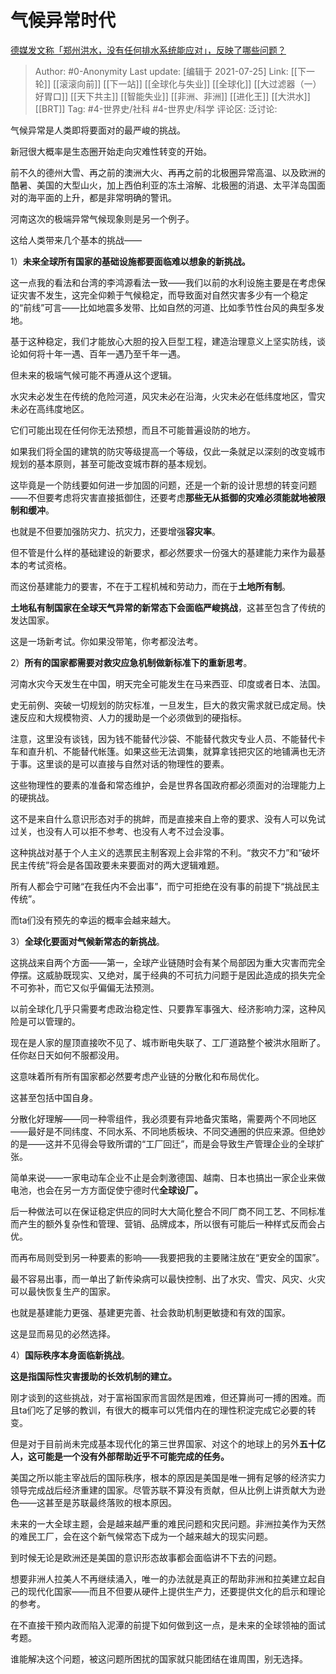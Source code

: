 # 气候异常时代
[德媒发文称「郑州洪水，没有任何排水系统能应对」，反映了哪些问题？](https://www.zhihu.com/question/474264183/answer/2018027733)

> Author: #0-Anonymity
> Last update: [编辑于 2021-07-25]
> Link: [[下一轮]] [[滚滚向前]] [[下一站]] [[全球化与失业]] [[全球化]] [[大过滤器（一）好胃口]] [[天下共主]] [[智能失业]] [[非洲、非洲]] [[进化王]] [[大洪水]] [[BRT]]
> Tag: #4-世界史/社科 #4-世界史/科学
> 评论区:
> 泛讨论:

气候异常是人类即将要面对的最严峻的挑战。

新冠很大概率是生态圈开始走向灾难性转变的开始。

前不久的德州大雪、再之前的澳洲大火、再再之前的北极圈异常高温、以及欧洲的酷暑、美国的大型山火，加上西伯利亚的冻土溶解、北极圈的消退、太平洋岛国面对的海平面的上升，都是非常明确的警讯。

河南这次的极端异常气候现象则是另一个例子。

这给人类带来几个基本的挑战——

1）**未来全球所有国家的基础设施都要面临难以想象的新挑战。**

这一点我的看法和台湾的李鸿源看法一致——我们以前的水利设施主要是在考虑保证灾害不发生，这完全仰赖于气候稳定，而导致面对自然灾害多少有一个稳定的“前线”可言——比如地震多发带、比如自然的河道、比如季节性台风的典型多发地。

基于这种稳定，我们才能放心大胆的投入巨型工程，建造治理意义上坚实防线，谈论如何将十年一遇、百年一遇乃至千年一遇。

但未来的极端气候可能不再遵从这个逻辑。

水灾未必发生在传统的危险河道，风灾未必在沿海，火灾未必在低纬度地区，雪灾未必在高纬度地区。

它们可能出现在任何你无法预想，而且不可能普遍设防的地方。

如果我们将全国的建筑的防灾等级提高一个等级，仅此一条就足以深刻的改变城市规划的基本原则，甚至可能改变城市群的基本规划。

这毕竟是一个防线要如何进一步加固的问题，还是一个新的设计思想的转变问题——不但要考虑将灾害直接抵御住，还要考虑**那些无从抵御的灾难必须能就地被限制和缓冲**。

也就是不但要加强防灾力、抗灾力，还要增强**容灾率**。

但不管是什么样的基础建设的新要求，都必然要求一份强大的基建能力来作为最基本的考试资格。

而这份基建能力的要害，不在于工程机械和劳动力，而在于**土地所有制**。

**土地私有制国家在全球天气异常的新常态下会面临严峻挑战**，这甚至包含了传统的发达国家。

这是一场新考试。你如果没带笔，你考都没法考。

2）**所有的国家都需要对救灾应急机制做新标准下的重新思考**。

河南水灾今天发生在中国，明天完全可能发生在马来西亚、印度或者日本、法国。

史无前例、突破一切规划的防灾标准，一旦发生，巨大的救灾需求就已成定局。快速反应和大规模物资、人力的援助是一个必须做到的硬指标。

注意，这里没有谈钱，因为钱不能替代沙袋、不能替代救灾专业人员、不能替代卡车和直升机、不能替代帐篷。如果这些无法调集，就算拿钱把灾区的地铺满也无济于事。这里谈的是可以直接与自然对话的物理性的要素。

这些物理性的要素的准备和常态维护，会是世界各国政府都必须面对的治理能力上的硬挑战。

这不是来自什么意识形态对手的挑衅，而是直接来自上帝的要求、没有人可以免试过关，也没有人可以拒不参考、也没有人考不过会没事。

这种挑战对基于个人主义的选票民主制客观上会非常的不利。“救灾不力”和“破坏民主传统”将会是各国政要未来要面对的两大逻辑难题。

所有人都会宁可赌“在我任内不会出事”，而宁可拒绝在没有事的前提下“挑战民主传统”。

而ta们没有预先的幸运的概率会越来越大。

3）**全球化要面对气候新常态的新挑战**。

这挑战来自两个方面——第一，全球产业链随时会有某个局部因为重大灾害而完全停摆。这威胁既现实、又绝对，属于经典的不可抗力问题于是因此造成的损失完全不可弥补，而它又似乎偏偏无法预测。

以前全球化几乎只需要考虑政治稳定性、只要靠军事强大、经济影响力深，这种风险是可以管理的。

现在是人家的屋顶直接吹不见了、城市断电失联了、工厂道路整个被洪水阻断了。任你赵日天如何不服都没用。

这意味着所有所有国家都必然要考虑产业链的分散化和布局优化。

这甚至包括中国自身。

分散化好理解——同一种零组件，我必须要有异地备灾策略，需要两个不同地区——最好是不同纬度、不同水系、不同地质板块、不同交通圈的供应来源。但绝妙的是——这并不见得会导致所谓的“工厂回迁”，而是会导致生产管理企业的全球扩张。

简单来说——一家电动车企业不止是会刺激德国、越南、日本也搞出一家企业来做电池，也会在另一方方面促使宁德时代**全球设厂。**

后一种做法可以在保证稳定供应的同时大大简化整合不同厂商不同工艺、不同标准而产生的额外复杂性和管理、营销、品牌成本，所以很有可能后一种样式反而会占优。

而再布局则受到另一种要素的影响——我要把我的主要赌注放在“更安全的国家”。

最不容易出事，而一单出了新传染病可以最快控制、出了水灾、雪灾、风灾、火灾可以最快恢复生产的国家。

也就是基建能力更强、基建更完善、社会救助机制更敏捷和有效的国家。

这是显而易见的必然选择。

4）**国际秩序本身面临新挑战**。

**这是指国际性灾害援助的长效机制的建立。**

刚才谈到的这些挑战，对于富裕国家而言固然是困难，但还算尚可一搏的困难。而且ta们吃了足够的教训，有很大的概率可以凭借内在的理性积淀完成它必要的转变。

但是对于目前尚未完成基本现代化的第三世界国家、对这个的地球上的另外**五十亿人，这可能是一个没有外部帮助近乎不可能完成的任务。**

美国之所以能主宰战后的国际秩序，根本的原因是美国是唯一拥有足够的经济实力领导完成战后经济重建的国家。尽管苏联不算没有贡献，但从比例上讲贡献大为逊色——这甚至是苏联最终落败的根本原因。

未来的一大全球主题，会是越来越严重的难民问题和灾民问题。非洲拉美作为天然的难民工厂，会在这个新气候常态下成为一个越来越大的现实问题。

到时候无论是欧洲还是美国的意识形态故事都会面临讲不下去的问题。

想要非洲人拉美人不再继续涌入，唯一的办法就是真正的帮助非洲和拉美建立起自己的现代化国家——而且不但要从硬件上提供生产力，还要提供文化的启示和理论的参考。

在不直接干预内政而陷入泥潭的前提下如何做到这一点，是未来的全球领袖的面试考题。

谁能解决这个问题，被这问题所困扰的国家就只能团结在谁周围，别无选择。
